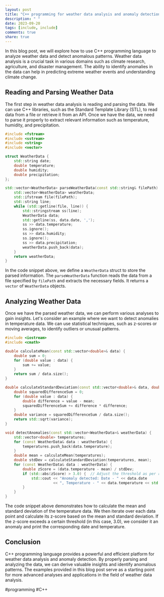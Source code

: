 ```yaml
---
layout: post
title: "C++ programming for weather data analysis and anomaly detection"
description: " "
date: 2023-09-20
tags: [include, include]
comments: true
share: true
---
```


In this blog post, we will explore how to use C++ programming language to analyze weather data and detect anomalous patterns. Weather data analysis is a crucial task in various domains such as climate research, agriculture, and disaster management. The ability to identify anomalies in the data can help in predicting extreme weather events and understanding climate change.

## Reading and Parsing Weather Data

The first step in weather data analysis is reading and parsing the data. We can use C++ libraries, such as the Standard Template Library (STL), to read data from a file or retrieve it from an API. Once we have the data, we need to parse it properly to extract relevant information such as temperature, humidity, and precipitation.

```cpp
#include <fstream>
#include <sstream>
#include <string>
#include <vector>

struct WeatherData {
    std::string date;
    double temperature;
    double humidity;
    double precipitation;
};

std::vector<WeatherData> parseWeatherData(const std::string& filePath) {
    std::vector<WeatherData> weatherData;
    std::ifstream file(filePath);
    std::string line;
    while (std::getline(file, line)) {
        std::stringstream ss(line);
        WeatherData data;
        std::getline(ss, data.date, ',');
        ss >> data.temperature;
        ss.ignore();
        ss >> data.humidity;
        ss.ignore();
        ss >> data.precipitation;
        weatherData.push_back(data);
    }
    return weatherData;
}
```

In the code snippet above, we define a `WeatherData` struct to store the parsed information. The `parseWeatherData` function reads the data from a file specified by `filePath` and extracts the necessary fields. It returns a `vector` of `WeatherData` objects.

## Analyzing Weather Data

Once we have the parsed weather data, we can perform various analyses to gain insights. Let's consider an example where we want to detect anomalies in temperature data. We can use statistical techniques, such as z-scores or moving averages, to identify outliers or unusual patterns.

```cpp
#include <iostream>
#include <cmath>

double calculateMean(const std::vector<double>& data) {
    double sum = 0;
    for (double value : data) {
        sum += value;
    }
    return sum / data.size();
}

double calculateStandardDeviation(const std::vector<double>& data, double mean) {
    double squaredDifferenceSum = 0;
    for (double value : data) {
        double difference = value - mean;
        squaredDifferenceSum += difference * difference;
    }
    double variance = squaredDifferenceSum / data.size();
    return std::sqrt(variance);
}

void detectAnomalies(const std::vector<WeatherData>& weatherData) {
    std::vector<double> temperatures;
    for (const WeatherData& data : weatherData) {
        temperatures.push_back(data.temperature);
    }
    double mean = calculateMean(temperatures);
    double stdDev = calculateStandardDeviation(temperatures, mean);
    for (const WeatherData& data : weatherData) {
        double zScore = (data.temperature - mean) / stdDev;
        if (std::abs(zScore) > 3.0) {  // Adjust the threshold as per requirement
            std::cout << "Anomaly detected: Date - " << data.date
                      << ", Temperature - " << data.temperature << std::endl;
        }
    }
}
```

The code snippet above demonstrates how to calculate the mean and standard deviation of the temperature data. We then iterate over each data point and calculate its z-score based on the mean and standard deviation. If the z-score exceeds a certain threshold (in this case, 3.0), we consider it an anomaly and print the corresponding date and temperature.

## Conclusion

C++ programming language provides a powerful and efficient platform for weather data analysis and anomaly detection. By properly parsing and analyzing the data, we can derive valuable insights and identify anomalous patterns. The examples provided in this blog post serve as a starting point for more advanced analyses and applications in the field of weather data analysis.

#programming #C++